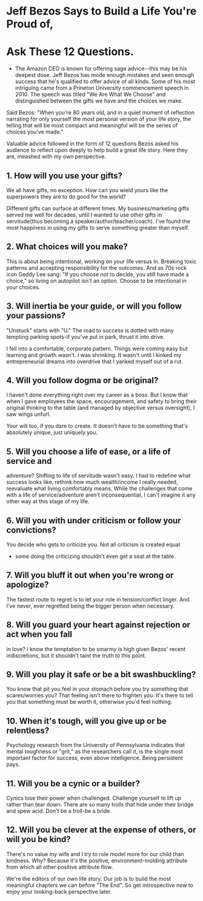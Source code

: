 # Jeff Bezos Says to Build a Life You're Proud of, 
# Ask These 12 Questions.
- The Amazon CEO is known for offering sage advice--this may be his
deepest dose.
Jeff Bezos has mode enough mistakes and seen enough success that he's
qualified to offer advice of all kinds. Some of his most intriguing came
from a Prineton University commencement speech in 2010. The speech was
titled "We Are What We Choose" and distinguished between the gifts we
have and the choices we make.

Said Bezos: "When you're 80 years old, and in a quiet moment of
reflection narrating for only yourself the most personal version of your
life story, the telling that will be most compact and meaningful will be
the series of choices you've made."

Valuable advice followed in the form of 12 questions Bezos asked his
audience to reflect upon deeply to help build a great life story. Here
they are, meashed with my own perspective.

## 1. How will you use your gifts?
We all have gifts, no exception. How can you wield yours like the
superpowers they are to do good for the world?

Different gifts can surface at different times. My business/marketing
gifts served me well for decades, until I wanted to use other gifts in
servitude(thus becoming a speaker/author/teacher/coach). I've found the
most happiness in using my gifts to serve something greater than myself.

## 2. What choices will you make?
This is about being intentional, working on your life versus in.
Breaking toxic patterns and accepting responsibility for the outcomes.
And as 70s rock icon Geddy Lee sang: "If you choose not to decide, you
still have made a choice," so living on autopilot isn't an option.
Choose to be intentional in your choices.

## 3. Will inertia be your guide, or will you follow your passions?
"Unstuck" starts with "U." The road to success is dotted with many
tempting parking spots-if you've put in park, thrust it into drive.

I fell into a comfortable, corporate pattern. Things were coming easy
but learning and growth wasn't. I was shrinking. It wasn't until I
kinked my entrepreneurial dreams into overdrive that I yanked myself out
of a rut.

## 4. Will you follow dogma or be original?
I haven't done everything right over my career as a boss. But I know
that when I gave employees the space, encouragement, and safety to bring
their original thinking to the table (and managed by objective versus
oversight), I saw wings unfurl.

Your will too, if you dare to create. It doesn't have to be something
that's absolutely unique, just uniquely you.

## 5. Will you choose a life of ease, or a life of service and
adventure?
Shifting to life of servitude wasn't easy. I had to redefine what
success looks like, rethink how much wealth/income I really needed,
reevaluate what living comfortably means. While the challenges that come
with a life of service/adventure aren't inconsequential, I can't imagine
it any other way at this stage of my life.

## 6. Will you with under criticism or follow your convictions?
You decide who gets to criticize you. Not all criticism is created equal
- some doing the criticizing shouldn't even get a seat at the table.

## 7. Will you bluff it out when you're wrong or apologize?
The fastest route to regret is to let your role in tension/conflict
linger. And I've never, ever regretted being the bigger person when
necessary.

## 8. Will you guard your heart against rejection or act when you fall
in love?
I know the temptation to be smarmy is high given Bezos' recent
indiscretions, but it shouldn't taint the truth to this point.

## 9. Will you play it safe or be a bit swashbuckling?
You know that pit you feel in your stomach before you try something that
scares/worries you? That feeling isn't there to frighten you. It's there
to tell you that something must be worth it, otherwise you'd feel
nothing.

## 10. When it's tough, will you give up or be relentless?
Psychology research from the University of Pennsylvania indicates that
mental toughness or "grit," as the researchers call it, is the single
most important factor for success, even above intelligence. Being
persistent pays.

## 11. Will you be a cynic or a builder?
Cynics lose their power when challenged. Challenge yourself to lift up
rather than tear down. There are so many trolls that hide under their
bridge and spew acid. Don't be a troll-be a bride.

## 12. Will you be clever at the expense of others, or will you be kind?
There's no value my wife and I try to role model more for our child than
kindness. Why? Because it's the positive, environment-molding attribute
from which all other positive attribute flow.

We're the editors of our own life story. Our job is to build the most
meaningful chapters we can before "The End". So get introspective now to
enjoy your looking-back perspective later.
